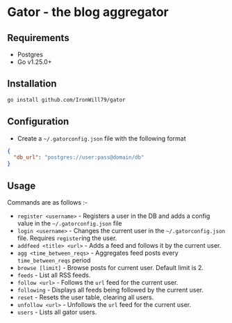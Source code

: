 # Gator - the blog aggregator

## Requirements

- Postgres
- Go v1.25.0+

## Installation

```bash
go install github.com/IronWill79/gator
```

## Configuration

- Create a `~/.gatorconfig.json` file with the following format

```json
{
  "db_url": "postgres://user:pass@domain/db"
}
```

## Usage

Commands are as follows :-

- `register <username>` - Registers a user in the DB and adds a config value in the `~/.gatorconfig.json` file
- `login <username>` - Changes the current user in the `~/.gatorconfig.json` file. Requires `register`ing the user.
- `addfeed <title> <url>` - Adds a feed and follows it by the current user.
- `agg <time_between_reqs>` - Aggregates feed posts every `time_between_reqs` period
- `browse [limit]` - Browse posts for current user. Default limit is 2.
- `feeds` - List all RSS feeds.
- `follow <url>` - Follows the `url` feed for the current user.
- `following` - Displays all feeds being followed by the current user.
- `reset` - Resets the user table, clearing all users.
- `unfollow <url>` - Unfollows the `url` feed for the current user.
- `users` - Lists all gator users.

